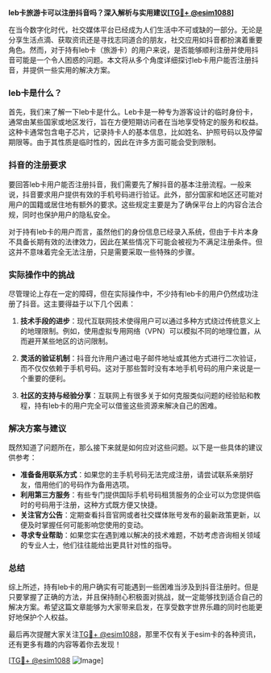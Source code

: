 **leb卡旅游卡可以注册抖音吗？深入解析与实用建议[[TG💪+ @esim1088](https://t.me/s/esim1088)]**

在当今数字化时代，社交媒体平台已经成为人们生活中不可或缺的一部分。无论是分享生活点滴、获取资讯还是寻找志同道合的朋友，社交应用如抖音都扮演着重要角色。然而，对于持有leb卡（旅游卡）的用户来说，是否能够顺利注册并使用抖音可能是一个令人困惑的问题。本文将从多个角度详细探讨leb卡用户能否注册抖音，并提供一些实用的解决方案。

### leb卡是什么？

首先，我们来了解一下leb卡是什么。Leb卡是一种专为游客设计的临时身份卡，通常由某些国家或地区发行，旨在方便短期访问者在当地享受特定的服务和权益。这种卡通常包含电子芯片，记录持卡人的基本信息，比如姓名、护照号码以及停留期限等。由于其性质是临时性的，因此在许多方面可能会受到限制。

### 抖音的注册要求

要回答leb卡用户能否注册抖音，我们需要先了解抖音的基本注册流程。一般来说，抖音要求用户提供有效的手机号码进行验证。此外，部分国家和地区还可能对用户的国籍或居住地有额外的要求。这些规定主要是为了确保平台上的内容合法合规，同时也保护用户的隐私安全。

对于持有leb卡的用户而言，虽然他们的身份信息已经录入系统，但由于卡片本身不具备长期有效的法律效力，因此在某些情况下可能会被视为不满足注册条件。但这并不意味着完全无法注册，只是需要采取一些特殊的步骤。

### 实际操作中的挑战

尽管理论上存在一定的障碍，但在实际操作中，不少持有leb卡的用户仍然成功注册了抖音。这主要得益于以下几个因素：

1. **技术手段的进步**：现代互联网技术使得用户可以通过多种方式绕过传统意义上的地理限制。例如，使用虚拟专用网络（VPN）可以模拟不同的地理位置，从而避开某些地区的访问限制。
   
2. **灵活的验证机制**：抖音允许用户通过电子邮件地址或其他方式进行二次验证，而不仅仅依赖于手机号码。这对于那些暂时没有本地手机号码的用户来说是一个重要的便利。

3. **社区的支持与经验分享**：互联网上有很多关于如何克服类似问题的经验贴和教程，持有leb卡的用户完全可以借鉴这些资源来解决自己的困难。

### 解决方案与建议

既然知道了问题所在，那么接下来就是如何应对这些问题。以下是一些具体的建议供参考：

- **准备备用联系方式**：如果您的主手机号码无法完成注册，请尝试联系亲朋好友，借用他们的号码作为备用选项。
- **利用第三方服务**：有些专门提供国际手机号码租赁服务的企业可以为您提供临时的号码用于注册，这种方式既方便又快捷。
- **关注官方公告**：定期查看抖音官网或者社交媒体账号发布的最新政策更新，以便及时掌握任何可能影响您使用的变动。
- **寻求专业帮助**：如果您实在遇到难以解决的技术难题，不妨考虑咨询相关领域的专业人士，他们往往能给出更具针对性的指导。

### 总结

综上所述，持有leb卡的用户确实有可能遇到一些困难当涉及到抖音注册时。但是只要掌握了正确的方法，并且保持耐心积极面对挑战，就一定能够找到适合自己的解决方案。希望这篇文章能够为大家带来启发，在享受数字世界乐趣的同时也能更好地保护个人权益。

最后再次提醒大家关注[TG💪+ @esim1088](https://t.me/s/esim1088)，那里不仅有关于esim卡的各种资讯，还有更多有趣的内容等着你去发现！

[[TG💪+ @esim1088](https://t.me/s/esim1088) ![Image](https://i.postimg.cc/4NQfJmqS/Snipaste-2025-05-13-00-14-12.png)]